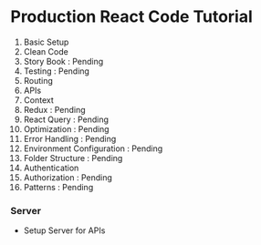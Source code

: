 # Production React Code Tutorial

1. Basic Setup 
2. Clean Code
3. Story Book : Pending
4. Testing : Pending
5. Routing
6. APIs
7. Context
8. Redux : Pending
9. React Query : Pending
10. Optimization : Pending
11. Error Handling : Pending
12. Environment Configuration : Pending   
13. Folder Structure : Pending
14. Authentication
15. Authorization : Pending
16. Patterns : Pending


### Server
- Setup Server for APIs